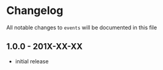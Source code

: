 # Changelog

All notable changes to `events` will be documented in this file

## 1.0.0 - 201X-XX-XX

- initial release
